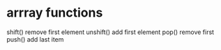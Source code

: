 # arrray functions 
shift()  remove first element
unshift() add first element 
pop() remove first
push() add last item 
